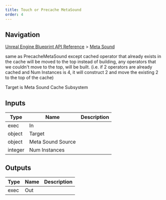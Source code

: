 ```yaml
---
title: Touch or Precache MetaSound
order: 4
---
```

## Navigation

[Unreal Engine Blueprint API Reference](https://dev.epicgames.com/documentation/en-us/unreal-engine/BlueprintAPI) > [Meta Sound](https://dev.epicgames.com/documentation/en-us/unreal-engine/BlueprintAPI/MetaSound)

same as PrecacheMetaSound except cached operator that already exists in the cache will be moved to the top instead of building,
any operators that we couldn't move to the top, will be built.
(i.e. if 2 operators are already cached and Num Instances is 4, it will construct 2 and move the existing 2 to the top of the cache)

Target is Meta Sound Cache Subsystem

## Inputs

| Type | Name | Description |
| --- | --- | --- |
| exec | In |  |
| object | Target |  |
| object | Meta Sound Source |  |
| integer | Num Instances |  |

## Outputs

| Type | Name | Description |
| --- | --- | --- |
| exec | Out |  |
